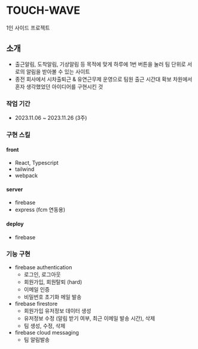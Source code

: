 # TOUCH-WAVE

1인 사이드 프로젝트

## 소개

- 출근알림, 도착알림, 기상알림 등 목적에 맞게 하루에 1번 버튼을 눌러 팀 단위로 서로의 알림을 받아볼 수 있는 사이트
- 종전 회사에서 시차출퇴근 & 유연근무제 운영으로 팀원 출근 시간대 확보 차원에서 혼자 생각했었던 아이디어를 구현시킨 것

### 작업 기간

- 2023.11.06 ~ 2023.11.26 (3주)

### 구현 스킬

#### front

- React, Typescript
- tailwind
- webpack

#### server

- firebase
- express (fcm 연동용)

#### deploy

- firebase

### 기능 구현

- firebase authentication
  - 로그인, 로그아웃
  - 회원가입, 회원탈퇴 (hard)
  - 이메일 인증
  - 비밀번호 초기화 메일 발송
- firebase firestore
  - 회원가입 유저정보 데이터 생성
  - 유저정보 수정 (알림 받기 여부, 최근 이메일 발송 시간), 삭제
  - 팀 생성, 수정, 삭제
- firebase cloud messaging
  - 팀 알림발송

